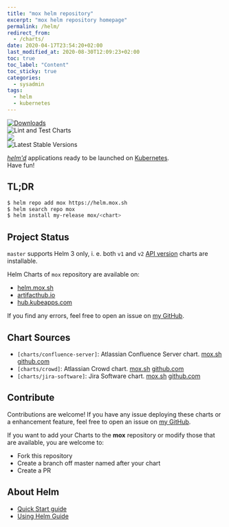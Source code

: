 ```yaml
---
title: "mox helm repository"
excerpt: "mox helm repository homepage"
permalink: /helm/
redirect_from:
  - /charts/
date: 2020-04-17T23:54:20+02:00
last_modified_at: 2020-08-30T12:09:23+02:00
toc: true
toc_label: "Content"
toc_sticky: true
categories:
  - sysadmin
tags:
  - helm
  - kubernetes
---
```


[![Downloads](https://img.shields.io/github/downloads/javimox/helm-charts/total?color=blue&label=Downloads&style=plastic)](https://github.com/javimox/helm-charts/releases/)  
![Lint and Test Charts](https://github.com/javimox/helm-charts/workflows/Lint%20and%20Test%20Charts/badge.svg)  
[![](https://github.com/javimox/helm-charts/workflows/Release%20Charts/badge.svg?branch=master)](https://github.com/javimox/helm-charts/actions)  
![Latest Stable Versions](https://github.com/javimox/helm-charts/workflows/Latest%20Stable%20Versions/badge.svg)

[*helm'd*](https://github.com/helm/helm) applications ready to be launched on [Kubernetes](https://kubernetes.io/).  
Have fun!

## TL;DR

```bash
$ helm repo add mox https://helm.mox.sh
$ helm search repo mox
$ helm install my-release mox/<chart>
```

## Project Status

`master` supports Helm 3 only, i. e. both `v1` and `v2` [API version](https://helm.sh/docs/topics/charts/#the-apiversion-field) charts are installable.

Helm Charts of `mox` repository are available on:
 * [helm.mox.sh](https://helm.mox.sh)
 * [artifacthub.io](https://artifacthub.io/packages/search?repo=mox)
 * [hub.kubeapps.com](https://hub.kubeapps.com/charts/mox)
 
If you find any errors, feel free to open an issue on [my GitHub](https://github.com/javimox/helm-charts/tree/master).

## Chart Sources

* `[charts/confluence-server]`: Atlassian Confluence Server chart. [mox.sh](https://mox.sh/helm/charts/confluence-server/) [github.com](https://github.com/javimox/helm-charts/tree/master/charts/confluence-server)
* `[charts/crowd]`: Atlassian Crowd chart. [mox.sh](https://mox.sh/helm/charts/crowd/) [github.com](https://github.com/javimox/helm-charts/tree/master/charts/crowd)
* `[charts/jira-software]`: Jira Software chart. [mox.sh](https://mox.sh/helm/charts/jira-software/) [github.com](https://github.com/javimox/helm-charts/tree/master/charts/jira-software)

## Contribute

Contributions are welcome! If you have any issue deploying these charts or a enhancement feature, feel free to open an issue on [my GitHub](https://github.com/javimox/helm-charts/tree/master).

If you want to add your Charts to the **mox** repository or modify those that are available, you are welcome to:

* Fork this repository
* Create a branch off master named after your chart
* Create a PR

## About Helm

* [Quick Start guide](https://helm.sh/docs/intro/quickstart/)
* [Using Helm Guide](https://helm.sh/docs/intro/using_helm/)
